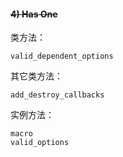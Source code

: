 #### ~~4) Has One~~

类方法：

```
valid_dependent_options
```

其它类方法：

```
add_destroy_callbacks
```

实例方法：

```
macro
valid_options
```
